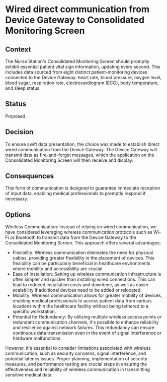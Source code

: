# Wired direct communication from Device Gateway to Consolidated Monitoring Screen

## Context
The Nurse Station's Consolidated Monitoring Screen should promptly exhibit essential patient vital sign information, updating every second. This includes data sourced from eight distinct patient-monitoring devices connected to the Device Gateway: heart rate, blood pressure, oxygen level, blood sugar, respiration rate, electrocardiogram (ECG), body temperature, and sleep status.

## Status
Proposed

## Decision
To ensure swift data presentation, the choice was made to establish direct wired communication from the Device Gateway. The Device Gateway will transmit data as fire-and-forget messages, which the application on the Consolidated Monitoring Screen will then receive and display.

## Consequences
This form of communication is designed to guarantee immediate reception of input data, enabling medical professionals to promptly respond if necessary.

## Options
Wireless Communication:
Instead of relying on wired communication, we have considered leveraging wireless communication protocols such as Wi-Fi or Bluetooth to transmit data from the Device Gateway to the Consolidated Monitoring Screen. This approach offers several advantages:
  * Flexibility: Wireless communication eliminates the need for physical cables, providing greater flexibility in the placement of devices. This flexibility can be particularly beneficial in healthcare environments where mobility and accessibility are crucial.
  * Ease of Installation: Setting up wireless communication infrastructure is often simpler and quicker than installing wired connections. This can lead to reduced installation costs and downtime, as well as easier scalability if additional devices need to be added or relocated.
  * Mobility: Wireless communication allows for greater mobility of devices, enabling medical professionals to access patient data from various locations within the healthcare facility without being tethered to a specific workstation.
  * Potential for Redundancy: By utilizing multiple wireless access points or redundant communication channels, it's possible to enhance reliability and resilience against network failures. This redundancy can ensure continuous data transmission even in the event of signal interference or hardware malfunctions.

  However, it's essential to consider limitations associated with wireless communication, such as security concerns, signal interference, and potential latency issues. Proper planning, implementation of security measures, and performance testing are crucial steps in ensuring the effectiveness and reliability of wireless communication in transmitting sensitive medical data.
